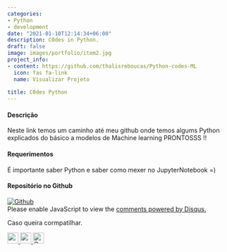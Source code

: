 ```yaml
---
categories:
- Python
- development
date: "2021-01-10T12:14:34+06:00"
description: C0des in Python.
draft: false
image: images/portfolio/item2.jpg
project_info:
- content: https://github.com/thalisreboucas/Python-codes-ML
  icon: fas fa-link
  name: Visualizar Projeto
    
title: C0des Python
---
```



#### Descrição

Neste link temos um caminho até meu github onde temos algums Python explicados do básico a modelos de Machine learning PRONTOSSS !!


#### Requerimentos

É importante saber Python e saber como mexer no JupyterNotebook =) 

#### Repositório no Github

<a href="https://github.com/thalisreboucas/Python-codes-ML"  >
    <img alt="Github" src="https://img.shields.io/badge/C0desPython-181717?style=for-the-badge&logo=github&logoColor=white" />
    </a>


<div id="disqus_thread"></div>
<script>
    /**
    *  RECOMMENDED CONFIGURATION VARIABLES: EDIT AND UNCOMMENT THE SECTION BELOW TO INSERT DYNAMIC VALUES FROM YOUR PLATFORM OR CMS.
    *  LEARN WHY DEFINING THESE VARIABLES IS IMPORTANT: https://disqus.com/admin/universalcode/#configuration-variables    */
    /*
    var disqus_config = function () {
    this.page.url = PAGE_URL;  // Replace PAGE_URL with your page's canonical URL variable
    this.page.identifier = PAGE_IDENTIFIER; // Replace PAGE_IDENTIFIER with your page's unique identifier variable
    };
    */
    (function() { // DON'T EDIT BELOW THIS LINE
    var d = document, s = d.createElement('script');
    s.src = 'https://thalis-netlify-app.disqus.com/embed.js';
    s.setAttribute('data-timestamp', +new Date());
    (d.head || d.body).appendChild(s);
    })();
</script>
<noscript>Please enable JavaScript to view the <a href="https://disqus.com/?ref_noscript">comments powered by Disqus.</a></noscript>


<br>

Caso queira cormpatilhar.

<a href="https://www.facebook.com/sharer/sharer.php?u=https://thalis.netlify.app/portfolio/project-2/">
	<img width="25" height="25" src="https://cdn-icons.flaticon.com/png/512/1377/premium/1377223.png?token=exp=1638113478~hmac=b3990096f2c9c59e9d8955b41d78c9e5" alt="">
</a>

<a href="https://www.linkedin.com/shareArticle?mini=true&amp;url=https://thalis.netlify.app/portfolio/project-2/">
	<img width="25" height="25" src="https://cdn-icons.flaticon.com/png/512/1377/premium/1377213.png?token=exp=1638113557~hmac=0ee66e0964c2217f890ed351bcb687ef" alt="">
</a>
<a class="pasb bt-share-whatsapp" href="https://api.whatsapp.com/send?text=https://thalis.netlify.app/portfolio/project-2/" target="_blank" rel="noopener external nofollow" aria-label="Olha que top !!">
<img width="25" height="25" src="https://cdn-icons.flaticon.com/png/512/1377/premium/1377218.png?token=exp=1638113557~hmac=ae986dfbe02185602d3b02cbdda39266" alt="Compartilhe no WhatsApp">
</a>
